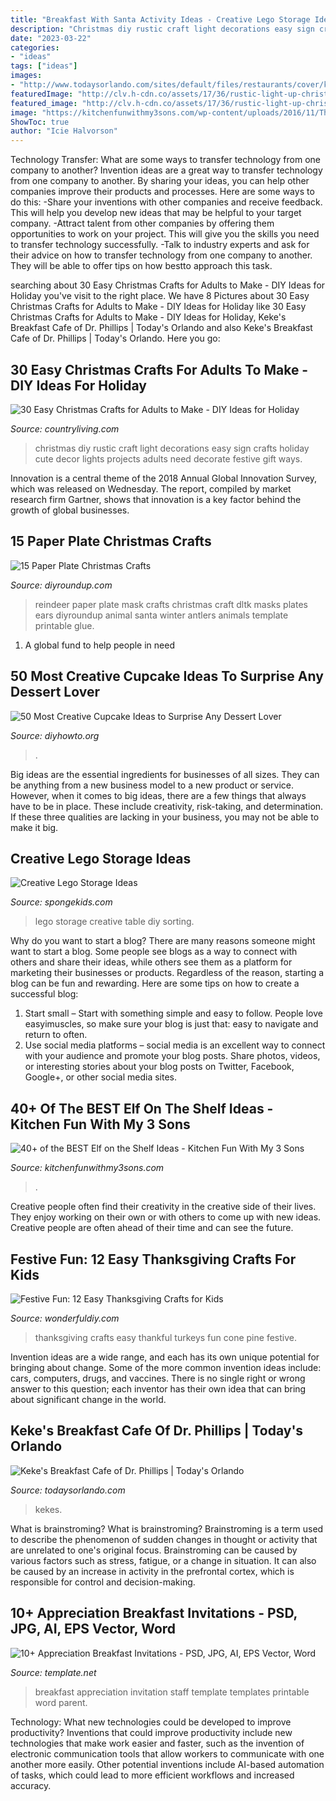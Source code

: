 ```yaml
---
title: "Breakfast With Santa Activity Ideas - Creative Lego Storage Ideas"
description: "Christmas diy rustic craft light decorations easy sign crafts holiday cute decor lights projects adults need decorate festive gift ways"
date: "2023-03-22"
categories:
- "ideas"
tags: ["ideas"]
images:
- "http://www.todaysorlando.com/sites/default/files/restaurants/cover/kekes_cover.jpg"
featuredImage: "http://clv.h-cdn.co/assets/17/36/rustic-light-up-christmas-sign-26.jpg"
featured_image: "http://clv.h-cdn.co/assets/17/36/rustic-light-up-christmas-sign-26.jpg"
image: "https://kitchenfunwithmy3sons.com/wp-content/uploads/2016/11/The-Best-Elf-On-The-Shelf-Ideas-28.jpg"
ShowToc: true
author: "Icie Halvorson"
---
```



Technology Transfer: What are some ways to transfer technology from one company to another?
Invention ideas are a great way to transfer technology from one company to another. By sharing your ideas, you can help other companies improve their products and processes. Here are some ways to do this: 
-Share your inventions with other companies and receive feedback. This will help you develop new ideas that may be helpful to your target company.
-Attract talent from other companies by offering them opportunities to work on your project. This will give you the skills you need to transfer technology successfully.
-Talk to industry experts and ask for their advice on how to transfer technology from one company to another. They will be able to offer tips on how bestto approach this task.

	

		
searching about 30 Easy Christmas Crafts for Adults to Make - DIY Ideas for Holiday you've visit to the right place. We have 8 Pictures about 30 Easy Christmas Crafts for Adults to Make - DIY Ideas for Holiday like 30 Easy Christmas Crafts for Adults to Make - DIY Ideas for Holiday, Keke&#039;s Breakfast Cafe of Dr. Phillips | Today&#039;s Orlando and also Keke&#039;s Breakfast Cafe of Dr. Phillips | Today&#039;s Orlando. Here you go:
		
    
## 30 Easy Christmas Crafts For Adults To Make - DIY Ideas For Holiday

<img loading=lazy src="http://clv.h-cdn.co/assets/17/36/rustic-light-up-christmas-sign-26.jpg" onerror="this.onerror=null;this.src='https://tse4.mm.bing.net/th?id=OIP.70wtxPblZmgxvXoPDKXMeQHaLG&amp;pid=15.1';" alt="30 Easy Christmas Crafts for Adults to Make - DIY Ideas for Holiday">

_Source: countryliving.com_

>christmas diy rustic craft light decorations easy sign crafts holiday cute decor lights projects adults need decorate festive gift ways. 

	

Innovation is a central theme of the 2018 Annual Global Innovation Survey, which was released on Wednesday. The report, compiled by market research firm Gartner, shows that innovation is a key factor behind the growth of global businesses.

    
## 15 Paper Plate Christmas Crafts

<img loading=lazy src="http://diyroundup.com/wp-content/uploads/2017/10/Paper-Plate-Reindeer-Mask.jpg" onerror="this.onerror=null;this.src='https://tse4.mm.bing.net/th?id=OIP.lTkJ7uc2qA4mKx_Uip5N5QHaJF&amp;pid=15.1';" alt="15 Paper Plate Christmas Crafts">

_Source: diyroundup.com_

>reindeer paper plate mask crafts christmas craft dltk masks plates ears diyroundup animal santa winter antlers animals template printable glue. 

	

1. A global fund to help people in need 

    
## 50 Most Creative Cupcake Ideas To Surprise Any Dessert Lover

<img loading=lazy src="http://www.diyhowto.org/wp-content/uploads/2015/12/DIYHowto-50-Most-Creative-Cupcake-Ideas-to-Surprise-Any-Dessert-Lover43-600x783.jpg" onerror="this.onerror=null;this.src='https://tse1.mm.bing.net/th?id=OIP.EVIykIcYsoNkgqPgkN-QfwHaJq&amp;pid=15.1';" alt="50 Most Creative Cupcake Ideas to Surprise Any Dessert Lover">

_Source: diyhowto.org_

>. 

	

Big ideas are the essential ingredients for businesses of all sizes. They can be anything from a new business model to a new product or service. However, when it comes to big ideas, there are a few things that always have to be in place. These include creativity, risk-taking, and determination. If these three qualities are lacking in your business, you may not be able to make it big.

    
## Creative Lego Storage Ideas

<img loading=lazy src="http://spongekids.com/wp-content/uploads/2015/09/1-lego-storage-ideas.jpg" onerror="this.onerror=null;this.src='https://tse1.mm.bing.net/th?id=OIP.8mgErMuVfHmpxfmVYYP5DQHaLs&amp;pid=15.1';" alt="Creative Lego Storage Ideas">

_Source: spongekids.com_

>lego storage creative table diy sorting. 

	

Why do you want to start a blog?
There are many reasons someone might want to start a blog. Some people see blogs as a way to connect with others and share their ideas, while others see them as a platform for marketing their businesses or products. Regardless of the reason, starting a blog can be fun and rewarding. Here are some tips on how to create a successful blog: 
1. Start small – Start with something simple and easy to follow. People love easyimuscles, so make sure your blog is just that: easy to navigate and return to often. 
2. Use social media platforms – social media is an excellent way to connect with your audience and promote your blog posts. Share photos, videos, or interesting stories about your blog posts on Twitter, Facebook, Google+, or other social media sites. 

    
## 40+ Of The BEST Elf On The Shelf Ideas - Kitchen Fun With My 3 Sons

<img loading=lazy src="https://kitchenfunwithmy3sons.com/wp-content/uploads/2016/11/The-Best-Elf-On-The-Shelf-Ideas-28.jpg" onerror="this.onerror=null;this.src='https://tse2.mm.bing.net/th?id=OIP.3WIthEDANW4jrZcTREmHEgHaKl&amp;pid=15.1';" alt="40+ of the BEST Elf on the Shelf Ideas - Kitchen Fun With My 3 Sons">

_Source: kitchenfunwithmy3sons.com_

>. 

	

Creative people often find their creativity in the creative side of their lives. They enjoy working on their own or with others to come up with new ideas. Creative people are often ahead of their time and can see the future.

    
## Festive Fun: 12 Easy Thanksgiving Crafts For Kids

<img loading=lazy src="https://cdn.wonderfuldiy.com/wp-content/uploads/2016/09/Thankful-pine-cone-turkeys-Thanksgiving-easy-crafts.jpg" onerror="this.onerror=null;this.src='https://tse2.mm.bing.net/th?id=OIP.lkZQUqAGWXovEEqG8fVH_gHaLE&amp;pid=15.1';" alt="Festive Fun: 12 Easy Thanksgiving Crafts for Kids">

_Source: wonderfuldiy.com_

>thanksgiving crafts easy thankful turkeys fun cone pine festive. 

	

Invention ideas are a wide range, and each has its own unique potential for bringing about change. Some of the more common invention ideas include: cars, computers, drugs, and vaccines. There is no single right or wrong answer to this question; each inventor has their own idea that can bring about significant change in the world.

    
## Keke&#039;s Breakfast Cafe Of Dr. Phillips | Today&#039;s Orlando

<img loading=lazy src="http://www.todaysorlando.com/sites/default/files/restaurants/cover/kekes_cover.jpg" onerror="this.onerror=null;this.src='https://tse4.mm.bing.net/th?id=OIP.gzM0bCei_jVgMKQhr_MsbwHaEc&amp;pid=15.1';" alt="Keke&#039;s Breakfast Cafe of Dr. Phillips | Today&#039;s Orlando">

_Source: todaysorlando.com_

>kekes. 

	

What is brainstroming?
What is brainstroming? Brainstroming is a term used to describe the phenomenon of sudden changes in thought or activity that are unrelated to one's original focus. Brainstroming can be caused by various factors such as stress, fatigue, or a change in situation. It can also be caused by an increase in activity in the prefrontal cortex, which is responsible for control and decision-making.

    
## 10+ Appreciation Breakfast Invitations - PSD, JPG, AI, EPS Vector, Word

<img loading=lazy src="https://images.template.net/wp-content/uploads/2017/02/16222159/Staff-Appreciation-Breakfast-Invitation4.jpg" onerror="this.onerror=null;this.src='https://tse4.mm.bing.net/th?id=OIP.g054o9cVZAZhQgy9hI0yKgHaFj&amp;pid=15.1';" alt="10+ Appreciation Breakfast Invitations - PSD, JPG, AI, EPS Vector, Word">

_Source: template.net_

>breakfast appreciation invitation staff template templates printable word parent. 

	

Technology: What new technologies could be developed to improve productivity?
Inventions that could improve productivity include new technologies that make work easier and faster, such as the invention of electronic communication tools that allow workers to communicate with one another more easily. Other potential inventions include AI-based automation of tasks, which could lead to more efficient workflows and increased accuracy.

